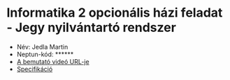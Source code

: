 # Informatika 2 opcionális házi feladat - Jegy nyilvántartó rendszer

* Név: Jedla Martin
* Neptun-kód: ******
* [A bemutató videó URL-je](https://drive.google.com/file/d/1FjFPJK1kNM91Bgh_ULAS6eAAtd4hyOGe/view?usp=share_link)
* [Specifikáció](./doc/specifikacio.md)